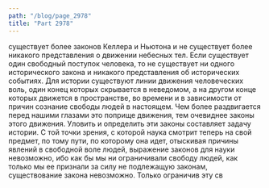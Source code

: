 ```yaml
---
path: "/blog/page_2978"
title: "Part 2978"
---
```


существует более законов Келлера и Ньютона и не существует более никакого представления о движении небесных тел. Если существует один свободный поступок человека, то не существует ни одного исторического закона и никакого представления об исторических событиях.
Для истории существуют линии движения человеческих воль, один конец которых скрывается в неведомом, а на другом конце которых движется в пространстве, во времени и в зависимости от причин сознание свободы людей в настоящем.
Чем более раздвигается перед нашими глазами это поприще движения, тем очевиднее законы этого движения. Уловить и определить эти законы составляет задачу истории.
С той точки зрения, с которой наука смотрит теперь на свой предмет, по тому пути, по которому она идет, отыскивая причины явлений в свободной воле людей, выражение законов для науки невозможно, ибо как бы мы ни ограничивали свободу людей, как только мы ее признали за силу не подлежащую законам, существование закона невозможно.
Только ограничив эту св

